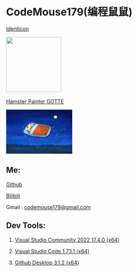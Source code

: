 # CodeMouse179(编程鼠鼠)

[Identicon](http://identicon.net/)

<img src="https://github.com/identicons/CodeMouse179.png" width="150" height="150"/>

[Hamster Painter GOTTE](https://www.hamgotte.com/)

<img src="https://github.com/CodeMouse179/CodeMouse179/blob/main/img/sleeping%20mouse.png" width="180" height="120">

## Me:

[Github](https://github.com/CodeMouse179)

[Bilibili](https://space.bilibili.com/3461577785215838)

Gmail : codemouse179@gmail.com

## Dev Tools:

1. [Visual Studio Community 2022 17.4.0 (x64)](https://visualstudio.microsoft.com/)

1. [Visual Studio Code 1.73.1 (x64)](https://code.visualstudio.com/)

1. [Github Desktop 3.1.2 (x64)](https://desktop.github.com/)